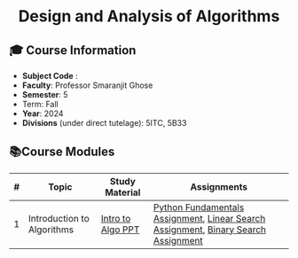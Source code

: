 <h1 align="center">Design and Analysis of Algorithms </h1>

## **🎓 Course Information**

- **Subject Code** :
- **Faculty**: Professor Smaranjit Ghose 
- **Semester**: 5
- Term: Fall
- **Year**: 2024
- **Divisions** (under direct tutelage): 5ITC, 5B33


## **📚Course Modules**

|#|Topic | Study Material | Assignments |
|--|-----|--------------|--------------|
|1|Introduction to Algorithms | [Intro to Algo PPT](https://www.canva.com/design/DAGHn59CvDE/ngSud-Z7JGDgK9gLBC_6qw/view?utm_content=DAGHn59CvDE&utm_campaign=designshare&utm_medium=link&utm_source=editor) | [Python Fundamentals Assignment](https://github.com/smaranjitghose/DAA/blob/main/Fundamental_Python_Assignment.MD), [Linear Search Assignment](https://github.com/smaranjitghose/DAA/blob/main/Linear_Search_Assignment.MD), [Binary Search Assignment](https://github.com/smaranjitghose/DAA/blob/main/Binary_Search_Assignment.MD)|
